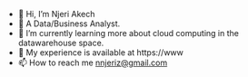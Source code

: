 - 👋 Hi, I’m Njeri Akech
- 👀 A Data/Business Analyst. 
- 🌱 I’m currently learning more about cloud computing in the datawarehouse space.
- 💞️ My experience is available at https://www
- 📫 How to reach me nnjeriz@gmail.com 


<!---
nnjeriz/nnjeriz is a ✨ special ✨ repository because its `README.md` (this file) appears on your GitHub profile.
You can click the Preview link to take a look at your changes.
--->
